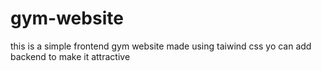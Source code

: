 # gym-website
this is a simple frontend gym website made using taiwind css
yo can add backend to make it attractive
